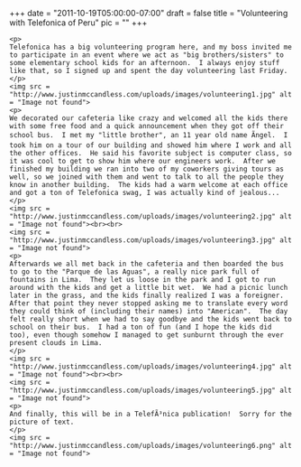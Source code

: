 
+++
date = "2011-10-19T05:00:00-07:00"
draft = false
title = "Volunteering with Telefonica of Peru"
pic = ""
+++


	<p>
	Telefonica has a big volunteering program here, and my boss invited me to participate in an event where we act as "big brothers/sisters" to some elementary school kids for an afternoon.  I always enjoy stuff like that, so I signed up and spent the day volunteering last Friday.
	</p>
	<img src = "http://www.justinmccandless.com/uploads/images/volunteering1.jpg" alt = "Image not found">
	<p>
	We decorated our cafeteria like crazy and welcomed all the kids there with some free food and a quick announcement when they got off their school bus.  I met my "little brother", an 11 year old name Ãngel.  I took him on a tour of our building and showed him where I work and all the other offices.  He said his favorite subject is computer class, so it was cool to get to show him where our engineers work.  After we finished my building we ran into two of my coworkers giving tours as well, so we joined with them and went to talk to all the people they know in another building.  The kids had a warm welcome at each office and got a ton of Telefonica swag, I was actually kind of jealous...
	</p>
	<img src = "http://www.justinmccandless.com/uploads/images/volunteering2.jpg" alt = "Image not found"><br><br>
	<img src = "http://www.justinmccandless.com/uploads/images/volunteering3.jpg" alt = "Image not found">
	<p>
	Afterwards we all met back in the cafeteria and then boarded the bus to go to the "Parque de las Aguas", a really nice park full of fountains in Lima.  They let us loose in the park and I got to run around with the kids and get a little bit wet.  We had a picnic lunch later in the grass, and the kids finally realized I was a foreigner.  After that point they never stopped asking me to translate every word they could think of (including their names) into "American".  The day felt really short when we had to say goodbye and the kids went back to school on their bus.  I had a ton of fun (and I hope the kids did too), even though somehow I managed to get sunburnt through the ever present clouds in Lima.
	</p>
	<img src = "http://www.justinmccandless.com/uploads/images/volunteering4.jpg" alt = "Image not found"><br><br>
	<img src = "http://www.justinmccandless.com/uploads/images/volunteering5.jpg" alt = "Image not found"> 
	<p>
	And finally, this will be in a TelefÃ³nica publication!  Sorry for the picture of text.
	</p>
	<img src = "http://www.justinmccandless.com/uploads/images/volunteering6.png" alt = "Image not found"> 
	